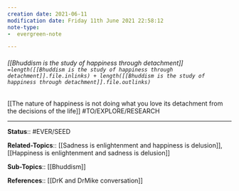 ```yaml
---
creation date: 2021-06-11
modification date: Friday 11th June 2021 22:58:12
note-type: 
-  evergreen-note

---
```


###### [[Bhuddism is the study of happiness through detachment]] `=length([[Bhuddism is the study of happiness through detachment]].file.inlinks) + length([[Bhuddism is the study of happiness through detachment]].file.outlinks)`

[[The nature of happiness is not doing what you love its detachment from the decisions of the life]]
#TO/EXPLORE/RESEARCH 

---

**Status**:: #EVER/SEED 

**Related-Topics**:: [[Sadness is enlightenment and happiness is delusion]], [[Happiness is enlightenment and sadness is delusion]]
	
**Sub-Topics**:: [[Bhuddism]]
	
**References**:: [[DrK and DrMike conversation]]